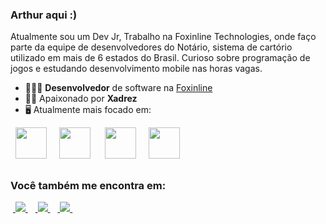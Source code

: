 ### Arthur aqui :)
Atualmente sou um Dev Jr, Trabalho na Foxinline Technologies, onde faço parte da equipe de desenvolvedores do Notário, sistema de cartório utilizado em mais de 6 estados do Brasil. Curioso sobre programação de jogos e estudando desenvolvimento mobile nas horas vagas.

- 👨🏻‍💻 **Desenvolvedor** de software na [Foxinline](http://foxinline.com)
- 🧗🏼 Apaixonado por **Xadrez**
- 🖥️ Atualmente mais focado em:
<div style="display: inline">
  &nbsp;&nbsp;<img width='50' height='50' src="https://cdn-icons-png.flaticon.com/512/5968/5968282.png" />&nbsp;&nbsp;
  &nbsp;&nbsp;<img width='50' height='50' src="https://cdn-icons-png.flaticon.com/512/4039/4039675.png" />&nbsp;&nbsp;&nbsp;
  &nbsp;&nbsp;<img width='50' height='50' src="https://upload.wikimedia.org/wikipedia/commons/thumb/9/99/Unofficial_JavaScript_logo_2.svg/480px-Unofficial_JavaScript_logo_2.svg.png" />&nbsp;&nbsp;
  &nbsp;&nbsp;<img width='50' height='50' src="https://www.svgrepo.com/show/452238/jb-kotlin.svg" />&nbsp;&nbsp;
</div> 

##

### Você também me encontra em:
&nbsp;<a href="https://www.linkedin.com/in/arthurmorais16/">
  <img src="https://img.shields.io/badge/linkedin-%230077B5.svg?style=for-the-badge&logo=linkedin&logoColor=white">
</a>&nbsp;
&nbsp;<a href="https://www.instagram.com/arthurms_07/">
  <img src="https://img.shields.io/badge/Instagram-%23E4405F.svg?style=for-the-badge&logo=Instagram&logoColor=white">
</a>&nbsp;
&nbsp;<a href="https://g1.globo.com/pi/piaui/noticia/2023/04/01/adolescente-de-15-anos-se-torna-programador-com-apenas-5-meses-de-aulas-em-parnaiba.ghtml">
  <img src="https://anafe.org.br/wp-content/uploads/2018/04/g1-globo.jpg">
</a>&nbsp;
